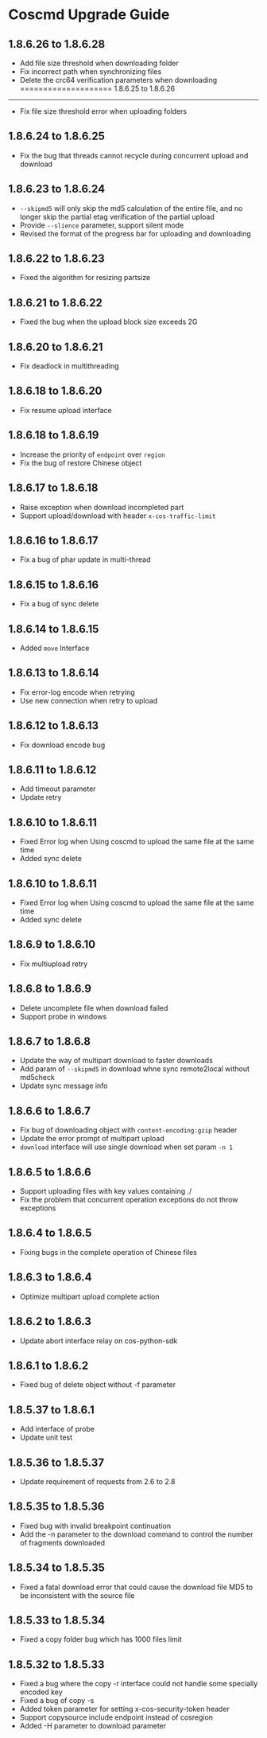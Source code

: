 Coscmd Upgrade Guide
====================
1.8.6.26 to 1.8.6.28
--------------------
- Add file size threshold when downloading folder
- Fix incorrect path when synchronizing files
- Delete the crc64 verification parameters when downloading
====================
1.8.6.25 to 1.8.6.26
--------------------
- Fix file size threshold error when uploading folders

1.8.6.24 to 1.8.6.25
--------------------
- Fix the bug that threads cannot recycle during concurrent upload and download

1.8.6.23 to 1.8.6.24
--------------------
- `--skipmd5` will only skip the md5 calculation of the entire file, and no longer skip the partial etag verification of the partial upload
- Provide `--slience` parameter, support silent mode
- Revised the format of the progress bar for uploading and downloading

1.8.6.22 to 1.8.6.23
--------------------
- Fixed the algorithm for resizing partsize

1.8.6.21 to 1.8.6.22
--------------------
- Fixed the bug when the upload block size exceeds 2G

1.8.6.20 to 1.8.6.21
--------------------
- Fix deadlock in multithreading

1.8.6.18 to 1.8.6.20
--------------------
- Fix resume upload interface

1.8.6.18 to 1.8.6.19
--------------------
- Increase the priority of `endpoint` over `region`
- Fix the bug of restore Chinese object

1.8.6.17 to 1.8.6.18
--------------------
- Raise exception when download incompleted part
- Support upload/download with header `x-cos-traffic-limit`

1.8.6.16 to 1.8.6.17
--------------------
- Fix a bug of phar update in multi-thread

1.8.6.15 to 1.8.6.16
--------------------
- Fix a bug of sync delete

1.8.6.14 to 1.8.6.15
--------------------
- Added `move` Interface

1.8.6.13 to 1.8.6.14
--------------------
- Fix error-log encode when retrying
- Use new connection when retry to upload

1.8.6.12 to 1.8.6.13
--------------------
- Fix download encode bug

1.8.6.11 to 1.8.6.12
--------------------
- Add timeout parameter
- Update retry

1.8.6.10 to 1.8.6.11
--------------------
- Fixed Error log when Using coscmd to upload the same file at the same time
- Added sync delete

1.8.6.10 to 1.8.6.11
--------------------
- Fixed Error log when Using coscmd to upload the same file at the same time
- Added sync delete

1.8.6.9 to 1.8.6.10
--------------------
- Fix multiupload retry

1.8.6.8 to 1.8.6.9
--------------------
- Delete uncomplete file when download failed
- Support probe in windows

1.8.6.7 to 1.8.6.8
--------------------
- Update the way of multipart download to faster downloads 
- Add param of `--skipmd5` in download whne sync remote2local without md5check
- Update sync message info

1.8.6.6 to 1.8.6.7
--------------------
- Fix bug of downloading object with `content-encoding:gzip` header
- Update the error prompt of multipart upload
- `download` interface will use single download when set param `-n 1`

1.8.6.5 to 1.8.6.6
--------------------
- Support uploading files with key values containing ./
- Fix the problem that concurrent operation exceptions do not throw exceptions

1.8.6.4 to 1.8.6.5
--------------------
- Fixing bugs in the complete operation of Chinese files

1.8.6.3 to 1.8.6.4
--------------------
- Optimize multipart upload complete action

1.8.6.2 to 1.8.6.3
--------------------
- Update abort interface relay on cos-python-sdk

1.8.6.1 to 1.8.6.2
--------------------
- Fixed bug of delete object without -f parameter

1.8.5.37 to 1.8.6.1
--------------------
- Add interface of probe
- Update unit test

1.8.5.36 to 1.8.5.37
--------------------
- Update requirement of requests from 2.6 to 2.8 

1.8.5.35 to 1.8.5.36
--------------------
- Fixed bug with invalid breakpoint continuation
- Add the -n parameter to the download command to control the number of fragments downloaded

1.8.5.34 to 1.8.5.35
--------------------
- Fixed a fatal download error that could cause the download file MD5 to be inconsistent with the source file 

1.8.5.33 to 1.8.5.34
--------------------
- Fixed a copy folder bug which has 1000 files limit

1.8.5.32 to 1.8.5.33
--------------------

- Fixed a bug where the copy -r interface could not handle some specially encoded key
- Fixed a bug of copy -s
- Added token parameter for setting x-cos-security-token header
- Support copysource include endpoint instead of cosregion
- Added -H parameter to download parameter



